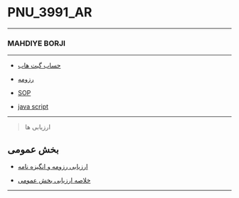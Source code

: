 # PNU_3991_AR
---------
### MAHDIYE BORJI
 
---
- [حساب گیت هاب](https://github.com/mahdiyeborji/PNU_3991_AR/blob/main/README.md)

- [رزومه](https://github.com/mahdiyeborji/PNU_3991_AR/blob/main/RESOME.docx)

- [SOP](https://github.com/mahdiyeborji/PNU_3991_AR/blob/main/SOP.docx)

- [java script]()
------------------
>  ارزیابی ها
 
## بخش عمومی

- [ارزیابی رزومه و انگیزه نامه]()

- [خلاصه ارزیابی بخش عمومی]()
------------------
